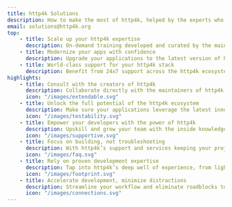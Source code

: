 ```yaml
---
title: http4k Solutions
description: How to make the most of http4k, helped by the experts who know it best.
email: solutions@http4k.org
top:
    - title: Scale up your http4k expertise
      description: On-demand training developed and curated by the maintainers of http4k, designed to upskill your team at scale.
    - title: Modernize your apps with confidence
      description: Upgrade your applications to the latest version of http4k, or architect entirely new projects with our expert guidance.
    - title: World-class support for your http4k stack
      description: Benefit from 24x7 support across the http4k ecosystem, ensuring stability and security for your critical systems.
highlights:
    - title: Consult with the creators of http4k
      description: Collaborate directly with the maintainers of http4k for tailored consulting and expert insights into your development needs.
      icon: "/images/extendable.svg"
    - title: Unlock the full potential of the http4k ecosystem
      description: Make sure your applications leverage the latest innovations in http4k, from serverless integrations to enhanced testing capabilities.
      icon: "/images/testability.svg"
    - title: Empower your developers with the power of http4k
      description: Upskill and grow your team with the inside knowledge of http4k’s creators, helping your developers master the toolkit.
      icon: "/images/supportive.svg"
    - title: Focus on building, not troubleshooting
      description: With http4k’s support and services keeping your projects up to date, your teams can stay focused on delivering great apps.
      icon: "/images/faq.svg"
    - title: Rely on proven development expertise
      description: Tap into http4k’s deep well of experience, from lightweight microservices to highly-scalable enterprise applications.
      icon: "/images/footprint.svg"
    - title: Accelerate development, minimize distractions
      description: Streamline your workflow and eliminate roadblocks to maximize efficiency in delivering projects.
      icon: "/images/connections.svg"
---
```

